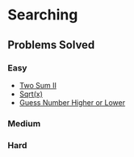 # Searching
## Problems Solved
### Easy
- [Two Sum II](https://leetcode.com/problems/two-sum-ii-input-array-is-sorted/)
- [Sqrt(x)](https://leetcode.com/problems/sqrtx/)
- [Guess Number Higher or Lower](https://leetcode.com/problems/guess-number-higher-or-lower/)
### Medium

### Hard
